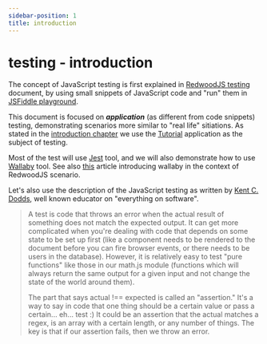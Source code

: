 ```yaml
---
sidebar-position: 1
title: introduction
---
```


# testing - introduction

The concept of JavaScript testing is first explained in [RedwoodJS testing](https://redwoodjs.com/docs/testing) document, by using small snippets of JavaScript code and "run" them in [JSFiddle playground](https://jsfiddle.net/).

This document is focused on **_application_** (as different from code snippets) testing, demonstrating scenarios more similar to "real life" sitiations. As stated in the [introduction chapter](https://rw-community.org/) we use the [Tutorial](https://redwoodjs.com/docs/introduction) application as the subject of testing.

Most of the test will use [Jest](https://jestjs.io/) tool, and we will also demonstrate how to use [Wallaby](https://wallabyjs.com/) tool. See also [this](https://rw-community.org/tools/wallaby) article introducing wallaby in the context of RedwoodJS scenario.

Let's also use the description of the JavaScript testing as written by [Kent C. Dodds](https://kentcdodds.com/), well known educator on "everything on software".

> A test is code that throws an error when the actual result of something does not match the expected output. It can get more complicated when you're dealing with code that depends on some state to be set up first (like a component needs to be rendered to the document before you can fire browser events, or there needs to be users in the database). However, it is relatively easy to test "pure functions" like those in our math.js module (functions which will always return the same output for a given input and not change the state of the world around them).
>
>The part that says actual !== expected is called an "assertion." It's a way to say in code that one thing should be a certain value or pass a certain... eh... test :) It could be an assertion that the actual matches a regex, is an array with a certain length, or any number of things. The key is that if our assertion fails, then we throw an error.
